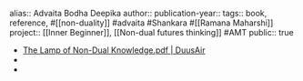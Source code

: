 alias:: Advaita Bodha Deepika
author:: 
publication-year::
tags:: book, reference, #[[non-duality]] #advaita #Shankara #[[Ramana Maharshi]] 
project:: [[Inner Beginner]], [[Non-dual futures thinking]] #AMT 
public:: true

- [The Lamp of Non-Dual Knowledge.pdf | DuusAir](hook://file/pcaJppUkk?p=QUNJTSAmIElubmVyIEJlZ2lubmVyLCBTcGlyaXR1YWxpdHksIE15c3RpY2lzbSwgTXl0aG9sb2d5L0hpbmR1aXNtLCBWZWRhcywgVXBhbmlzaGFkcw==&n=The%20Lamp%20of%20Non%2DDual%20Knowledge%2Epdf)
-
-